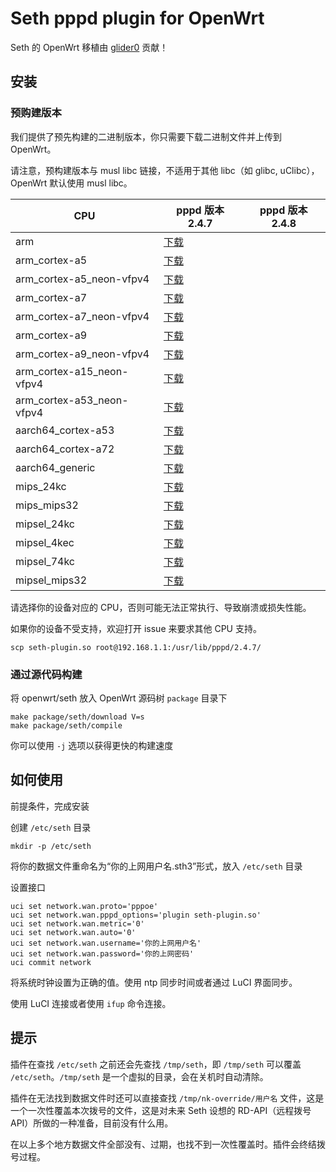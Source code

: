# Seth pppd plugin for OpenWrt

Seth 的 OpenWrt 移植由 [glider0](https://github.com/glider0) 贡献！

## 安装

### 预购建版本

我们提供了预先构建的二进制版本，你只需要下载二进制文件并上传到 OpenWrt。

请注意，预构建版本与 musl libc 链接，不适用于其他 libc（如 glibc, uClibc），OpenWrt 默认使用 musl libc。

CPU|pppd 版本 2.4.7|pppd 版本 2.4.8
-|-|-
arm|[下载](https://seth-nk.github.io/openwrt-plugin-builds/arm/seth-plugin.so)
arm_cortex-a5|[下载](https://seth-nk.github.io/openwrt-plugin-builds/arm_cortex-a5/seth-plugin.so)
arm_cortex-a5_neon-vfpv4|[下载](https://seth-nk.github.io/openwrt-plugin-builds/arm_cortex-a5_neon-vfpv4/seth-plugin.so)
arm_cortex-a7|[下载](https://seth-nk.github.io/openwrt-plugin-builds/arm_cortex-a7/seth-plugin.so)
arm_cortex-a7_neon-vfpv4|[下载](https://seth-nk.github.io/openwrt-plugin-builds/arm_cortex-a7_neon-vfpv4/seth-plugin.so)
arm_cortex-a9|[下载](https://seth-nk.github.io/openwrt-plugin-builds/arm_cortex-a9/seth-plugin.so)
arm_cortex-a9_neon-vfpv4|[下载](https://seth-nk.github.io/openwrt-plugin-builds/arm_cortex-a9_neon-vfpv4/seth-plugin.so)
arm_cortex-a15_neon-vfpv4|[下载](https://seth-nk.github.io/openwrt-plugin-builds/arm_cortex-a15_neon-vfpv4/seth-plugin.so)
arm_cortex-a53_neon-vfpv4|[下载](https://seth-nk.github.io/openwrt-plugin-builds/arm_cortex-a53_neon-vfpv4/seth-plugin.so)
aarch64_cortex-a53|[下载](https://seth-nk.github.io/openwrt-plugin-builds/aarch64_cortex-a53/seth-plugin.so)
aarch64_cortex-a72|[下载](https://seth-nk.github.io/openwrt-plugin-builds/aarch64_cortex-a72/seth-plugin.so)
aarch64_generic|[下载](https://seth-nk.github.io/openwrt-plugin-builds/aarch64_generic/seth-plugin.so)
mips_24kc|[下载](https://seth-nk.github.io/openwrt-plugin-builds/mips_24kc/seth-plugin.so)
mips_mips32|[下载](https://seth-nk.github.io/openwrt-plugin-builds/mips_mips32/seth-plugin.so)
mipsel_24kc|[下载](https://seth-nk.github.io/openwrt-plugin-builds/mipsel_24kc/seth-plugin.so)
mipsel_4kec|[下载](https://seth-nk.github.io/openwrt-plugin-builds/mipsel_4kec/seth-plugin.so)
mipsel_74kc|[下载](https://seth-nk.github.io/openwrt-plugin-builds/mipsel_74kc/seth-plugin.so)
mipsel_mips32|[下载](https://seth-nk.github.io/openwrt-plugin-builds/mipsel_mips32/seth-plugin.so)


请选择你的设备对应的 CPU，否则可能无法正常执行、导致崩溃或损失性能。

如果你的设备不受支持，欢迎打开 issue 来要求其他 CPU 支持。

```
scp seth-plugin.so root@192.168.1.1:/usr/lib/pppd/2.4.7/
```

### 通过源代码构建

将 openwrt/seth 放入 OpenWrt 源码树 `package` 目录下

```
make package/seth/download V=s
make package/seth/compile
```

你可以使用 `-j` 选项以获得更快的构建速度

## 如何使用

前提条件，完成安装

创建 `/etc/seth` 目录

```
mkdir -p /etc/seth
```

将你的数据文件重命名为“你的上网用户名.sth3”形式，放入 `/etc/seth` 目录

设置接口

```
uci set network.wan.proto='pppoe'
uci set network.wan.pppd_options='plugin seth-plugin.so'
uci set network.wan.metric='0'
uci set network.wan.auto='0'
uci set network.wan.username='你的上网用户名'
uci set network.wan.password='你的上网密码'
uci commit network
```

将系统时钟设置为正确的值。使用 ntp 同步时间或者通过 LuCI 界面同步。

使用 LuCI 连接或者使用 `ifup` 命令连接。

## 提示

插件在查找 `/etc/seth` 之前还会先查找 `/tmp/seth`，即 `/tmp/seth` 可以覆盖 `/etc/seth`。`/tmp/seth` 是一个虚拟的目录，会在关机时自动清除。

插件在无法找到数据文件时还可以直接查找 `/tmp/nk-override/用户名` 文件，这是一个一次性覆盖本次拨号的文件，这是对未来 Seth 设想的 RD-API（远程拨号 API）所做的一种准备，目前没有什么用。

在以上多个地方数据文件全部没有、过期，也找不到一次性覆盖时。插件会终结拨号过程。
